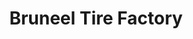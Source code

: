 ---
title: "Bruneel Tire Factory"
url: /boise/bruneel-tire-factory-west-fairview-avenue/
shop: Reifen
---